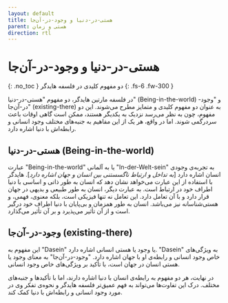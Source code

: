 ```yaml
---
layout: default
title: هستی-در-دنیا و وجود-در-آن‌جا
parent: هستی و زمان
direction: rtl
---
```


# هستی-در-دنیا و وجود-در-آن‌جا
{: .no_toc }
دو مفهوم کلیدی در فلسفه هایدگر
{: .fs-6 .fw-300 }

در فلسفه مارتین هایدگر، دو مفهوم "هستی-در-دنیا" (Being-in-the-world) و "وجود-در-آن‌جا" (existing-there) به عنوان دو مفهوم کلیدی و متمایز مطرح می‌شوند. این دو مفهوم، چون به نظر می‌رسد نزدیک به یکدیگر هستند، ممکن است گاهی اوقات باعث سردرگمی شوند. اما در واقع، هر یک از این مفاهیم به جنبه‌های مختلف وجود انسانی و رابطه‌اش با دنیا اشاره دارد.

## هستی-در-دنیا (Being-in-the-world)
عبارت "Being-in-the-world" یا به آلمانی "In-der-Welt-sein" به تجربه‌ی وجودی انسان اشاره دارد [*به تداخل و ارتباط ناگسستنی بین انسان و جهان اشاره دارد*]. هایدگر با استفاده از این عبارت می‌خواهد نشان دهد که انسان به طور ذاتی و اساسی با دنیا اطراف خود در ارتباط است. به عبارت دیگر، انسان به طور طبیعی و بدیهی در جهان قرار دارد و با آن تعامل دارد. این تعامل نه تنها فیزیکی است، بلکه معنوی، فهمی، و هستی‌شناسانه نیز می‌باشد. انسان به طور همزمان و بی‌پایان با دنیا اطراف خود درگیر است و از آن تأثیر می‌پذیرد و بر آن تأثیر می‌گذارد.

## وجود-در-آن‌جا (existing-there)
این مفهوم به "Dasein" یا وجود یا هستی انسانی اشاره دارد. "Dasein" به ویژگی‌های خاص وجود انسانی و رابطه‌ی او با جهان اشاره دارد. "وجود-در-آن‌جا" به معنای وجود یا هستی انسان در جهان است، با تأکید بر ویژگی‌های خاص وجود انسانی.

در نهایت، هر دو مفهوم به رابطه‌ی انسان با دنیا اشاره دارند، اما با تأکید‌ها و جنبه‌های مختلف. درک این تفاوت‌ها می‌تواند به فهم عمیق‌تر فلسفه هایدگر و نحوه‌ی تفکر وی در مورد وجود انسانی و رابطه‌اش با دنیا کمک کند.
